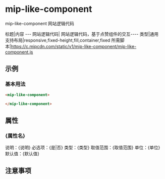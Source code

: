# mip-like-component

mip-like-component   网站逻辑代码

标题|内容
--- 网站逻辑代码| 网站逻辑代码，基于点赞组件的交互----
类型|通用
支持布局|responsive,fixed-height,fill,container,fixed
所需脚本|https://c.mipcdn.com/static/v1/mip-like-component/mip-like-component.js

## 示例

### 基本用法
```html
<mip-like-component>

</mip-like-component>
```

## 属性

### {属性名}

说明：{说明}
必选项：{是|否}
类型：{类型}
取值范围：{取值范围}
单位：{单位}
默认值：{默认值}

## 注意事项

